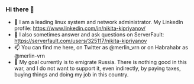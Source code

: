 ### Hi there 👋

<!--
**merlin-vrn/merlin-vrn** is a ✨ _special_ ✨ repository because its `README.md` (this file) appears on your GitHub profile.

Here are some ideas to get you started:

- 🔭 I’m currently working on ...
- 🌱 I’m currently learning ...
- 👯 I’m looking to collaborate on ...
- 🤔 I’m looking for help with ...
- 💬 Ask me about ...
- 📫 How to reach me: ...
- 😄 Pronouns: ...
- ⚡ Fun fact: ...
-->
- 👯 I am a leading linux system and network administrator. My LinkedIn profile: https://www.linkedin.com/in/nikita-kipriyanov/
- 💬 I also sometimes answer and ask questions on ServerFault: https://serverfault.com/users/325117/nikita-kipriyanov
- 📫 You can find me here, on Twitter as @merlin_vrn or on Habrahabr as @merlin-vrn
- 🔭 My goal currently is to emigrate Russia. There is nothing good in this war, and I do not want to support it, even indirectly, by paying taxes, buying things and doing my job in this country.
